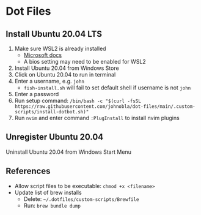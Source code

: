 # Dot Files

## Install Ubuntu 20.04 LTS

1. Make sure WSL2 is already installed
   - [Microsoft docs](https://docs.microsoft.com/en-us/windows/wsl/install-win10)
   - A bios setting may need to be enabled for WSL2
1. Install Ubuntu 20.04 from Windows Store
2. Click on Ubuntu 20.04 to run in terminal
3. Enter a username, e.g. `john`
    - `fish-install.sh` will fail to set default shell if username is not `john`
4. Enter a password
1. Run setup command: `/bin/bash -c "$(curl -fsSL https://raw.githubusercontent.com/johnobla/dot-files/main/.custom-scripts/install-dotbot.sh)"`
1. Run `nvim` and enter command `:PlugInstall` to install nvim plugins

## Unregister Ubuntu 20.04

Uninstall Ubuntu 20.04 from Windows Start Menu


## References
- Allow script files to be executable: `chmod +x <filename>`
- Update list of brew installs
    - Delete: `~/.dotfiles/custom-scripts/Brewfile`
    - Run: `brew bundle dump`

